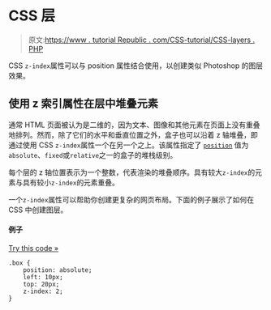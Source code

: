# CSS 层

> 原文:[https://www . tutorial Republic . com/CSS-tutorial/CSS-layers . PHP](https://www.tutorialrepublic.com/css-tutorial/css-layers.php)

CSS `z-index`属性可以与 position 属性结合使用，以创建类似 Photoshop 的图层效果。

## 使用 z 索引属性在层中堆叠元素

通常 HTML 页面被认为是二维的，因为文本、图像和其他元素在页面上没有重叠地排列。然而，除了它们的水平和垂直位置之外，盒子也可以沿着 z 轴堆叠，即通过使用 CSS `z-index`属性一个在另一个之上。该属性指定了 [`position`](css-position.php) 值为`absolute`、`fixed`或`relative`之一的盒子的堆栈级别。

每个层的 z 轴位置表示为一个整数，代表渲染的堆叠顺序。具有较大`z-index`的元素与具有较小`z-index`的元素重叠。

一个`z-index`属性可以帮助你创建更复杂的网页布局。下面的例子展示了如何在 CSS 中创建图层。

#### 例子

[Try this code »](../codelab.php?topic=css&file=layers "Try this code using online Editor")

```
.box {
    position: absolute;
    left: 10px;
    top: 20px;
    z-index: 2;
}
```